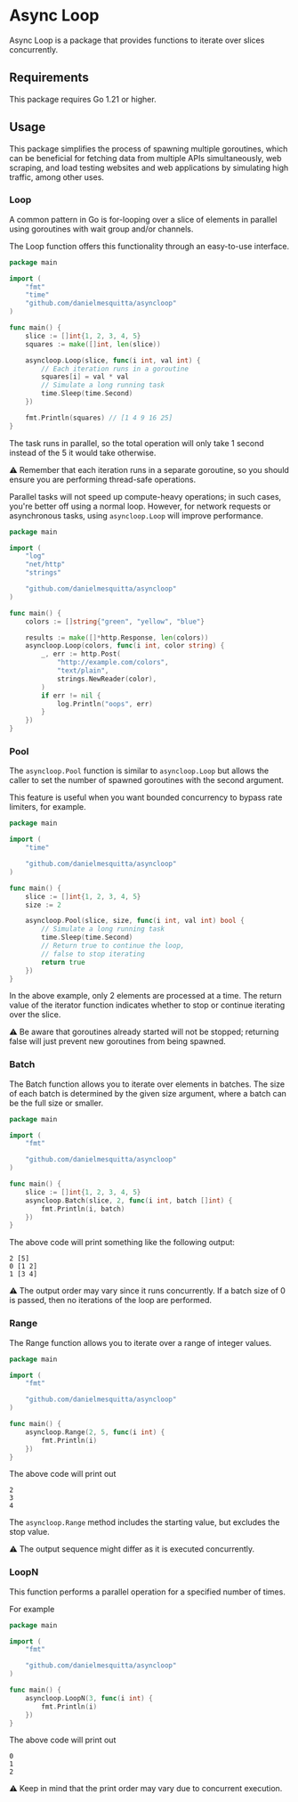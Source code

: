 # Async Loop

Async Loop is a package that provides functions to iterate over slices concurrently.

## Requirements

This package requires Go 1.21 or higher.

## Usage

This package simplifies the process of spawning multiple goroutines, which can be beneficial for fetching data from multiple APIs simultaneously, web scraping, and load testing websites and web applications by simulating high traffic, among other uses.

### Loop

A common pattern in Go is for-looping over a slice of elements in parallel using goroutines with wait group and/or channels.

The Loop function offers this functionality through an easy-to-use interface.

```go
package main

import (
	"fmt"
	"time"
	"github.com/danielmesquitta/asyncloop"
)

func main() {
	slice := []int{1, 2, 3, 4, 5}
	squares := make([]int, len(slice))

	asyncloop.Loop(slice, func(i int, val int) {
		// Each iteration runs in a goroutine
		squares[i] = val * val
		// Simulate a long running task
		time.Sleep(time.Second)
	})

	fmt.Println(squares) // [1 4 9 16 25]
}
```

The task runs in parallel, so the total operation will only take 1 second instead of the 5 it would take otherwise.

⚠️ Remember that each iteration runs in a separate goroutine, so you should ensure you are performing thread-safe operations.

Parallel tasks will not speed up compute-heavy operations; in such cases, you're better off using a normal loop. However, for network requests or asynchronous tasks, using `asyncloop.Loop` will improve performance.

```go
package main

import (
	"log"
	"net/http"
	"strings"

	"github.com/danielmesquitta/asyncloop"
)

func main() {
	colors := []string{"green", "yellow", "blue"}

	results := make([]*http.Response, len(colors))
	asyncloop.Loop(colors, func(i int, color string) {
		_, err := http.Post(
			"http://example.com/colors",
			"text/plain",
			strings.NewReader(color),
		)
		if err != nil {
			log.Println("oops", err)
		}
	})
}
```

### Pool

The `asyncloop.Pool` function is similar to `asyncloop.Loop` but allows the caller to set the number of spawned goroutines with the second argument.

This feature is useful when you want bounded concurrency to bypass rate limiters, for example.

```go
package main

import (
	"time"

	"github.com/danielmesquitta/asyncloop"
)

func main() {
	slice := []int{1, 2, 3, 4, 5}
	size := 2

	asyncloop.Pool(slice, size, func(i int, val int) bool {
		// Simulate a long running task
		time.Sleep(time.Second)
		// Return true to continue the loop,
		// false to stop iterating
		return true
	})
}
```

In the above example, only 2 elements are processed at a time.
The return value of the iterator function indicates whether to stop or continue iterating over the slice.

⚠️ Be aware that goroutines already started will not be stopped; returning false will just prevent new goroutines from being spawned.

### Batch

The Batch function allows you to iterate over elements in batches. The size of each batch is determined by the given size argument, where a batch can be the full size or smaller.

```go
package main

import (
	"fmt"

	"github.com/danielmesquitta/asyncloop"
)

func main() {
	slice := []int{1, 2, 3, 4, 5}
	asyncloop.Batch(slice, 2, func(i int, batch []int) {
		fmt.Println(i, batch)
	})
}
```

The above code will print something like the following output:

```
2 [5]
0 [1 2]
1 [3 4]
```

⚠️ The output order may vary since it runs concurrently. If a batch size of 0 is passed, then no iterations of the loop are performed.

### Range

The Range function allows you to iterate over a range of integer values.

```go
package main

import (
	"fmt"

	"github.com/danielmesquitta/asyncloop"
)

func main() {
	asyncloop.Range(2, 5, func(i int) {
		fmt.Println(i)
	})
}
```

The above code will print out

```
2
3
4
```

The `asyncloop.Range` method includes the starting value, but excludes the stop value.

⚠️ The output sequence might differ as it is executed concurrently.

### LoopN

This function performs a parallel operation for a specified number of times.

For example

```go
package main

import (
	"fmt"

	"github.com/danielmesquitta/asyncloop"
)

func main() {
	asyncloop.LoopN(3, func(i int) {
		fmt.Println(i)
	})
}
```

The above code will print out

```
0
1
2
```

⚠️ Keep in mind that the print order may vary due to concurrent execution.
